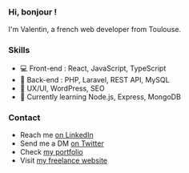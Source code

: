 ### Hi, bonjour !

I'm Valentin, a french web developer from Toulouse. 

### Skills

- 💻 Front-end : React, JavaScript, TypeScript
- 💽 Back-end : PHP, Laravel, REST API, MySQL
- 💼 UX/UI, WordPress, SEO
- 🌱 Currently learning Node.js, Express, MongoDB

### Contact

- Reach me [on LinkedIn](https://www.linkedin.com/in/valentin-grenier/)
- Send me a DM [on Twitter](https://twitter.com/valentingrn)
- Check [my portfolio](https://valentingrenier.fr)
- Visit [my freelance website](https://studio-val.fr)

<!--
**valentin-grenier/valentin-grenier** is a ✨ _special_ ✨ repository because its `README.md` (this file) appears on your GitHub profile.

Here are some ideas to get you started:

- 🔭 I’m currently working on ...
- 🌱 I’m currently learning ...
- 👯 I’m looking to collaborate on ...
- 🤔 I’m looking for help with ...
- 💬 Ask me about ...
- 📫 How to reach me: ...
- 😄 Pronouns: ...
- ⚡ Fun fact: ...
-->
